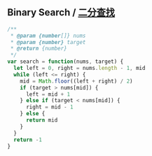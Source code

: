 ## Binary Search / [二分查找](https://leetcode-cn.com/problems/binary-search/)

```js
/**
 * @param {number[]} nums
 * @param {number} target
 * @return {number}
 */
var search = function(nums, target) {
  let left = 0, right = nums.length - 1, mid
  while (left <= right) {
    mid = Math.floor((left + right) / 2)
    if (target > nums[mid]) {
      left = mid + 1
    } else if (target < nums[mid]) {
      right = mid - 1
    } else {
      return mid
    }
  }
  return -1
}
```